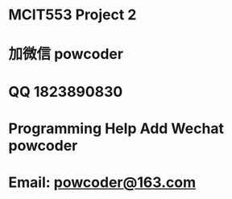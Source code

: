 # MCIT553 Project 2
# 加微信 powcoder

# QQ 1823890830

# Programming Help Add Wechat powcoder

# Email: powcoder@163.com

